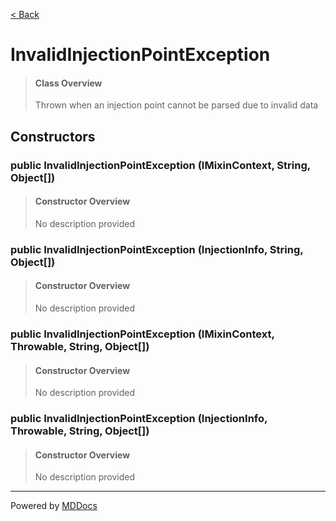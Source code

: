 [< Back](../README.md)
# InvalidInjectionPointException #
>#### Class Overview ####
>Thrown when an injection point cannot be parsed due to invalid data
## Constructors ##
### public InvalidInjectionPointException (IMixinContext, String, Object[]) ###
>#### Constructor Overview ####
>No description provided
>
### public InvalidInjectionPointException (InjectionInfo, String, Object[]) ###
>#### Constructor Overview ####
>No description provided
>
### public InvalidInjectionPointException (IMixinContext, Throwable, String, Object[]) ###
>#### Constructor Overview ####
>No description provided
>
### public InvalidInjectionPointException (InjectionInfo, Throwable, String, Object[]) ###
>#### Constructor Overview ####
>No description provided
>

---
Powered by [MDDocs](https://github.com/VRCube/MDDocs)